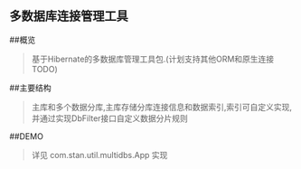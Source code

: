 

多数据库连接管理工具
-----------------------------------------
	
	
##概览

>基于Hibernate的多数据库管理工具包.(计划支持其他ORM和原生连接 TODO)
	
	
	
##主要结构

>主库和多个数据分库,主库存储分库连接信息和数据索引,索引可自定义实现,并通过实现DbFilter接口自定义数据分片规则
	
	
	
##DEMO

>详见 com.stan.util.multidbs.App 实现
	